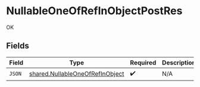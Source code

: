 # NullableOneOfRefInObjectPostRes

OK


## Fields

| Field                                                                                     | Type                                                                                      | Required                                                                                  | Description                                                                               |
| ----------------------------------------------------------------------------------------- | ----------------------------------------------------------------------------------------- | ----------------------------------------------------------------------------------------- | ----------------------------------------------------------------------------------------- |
| `JSON`                                                                                    | [shared.NullableOneOfRefInObject](../../../pkg/models/shared/nullableoneofrefinobject.md) | :heavy_check_mark:                                                                        | N/A                                                                                       |